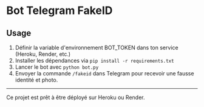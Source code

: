 # Bot Telegram FakeID

## Usage

1. Définir la variable d'environnement BOT_TOKEN dans ton service (Heroku, Render, etc.)
2. Installer les dépendances via `pip install -r requirements.txt`
3. Lancer le bot avec `python bot.py`
4. Envoyer la commande `/fakeid` dans Telegram pour recevoir une fausse identité et photo.

---

Ce projet est prêt à être déployé sur Heroku ou Render.